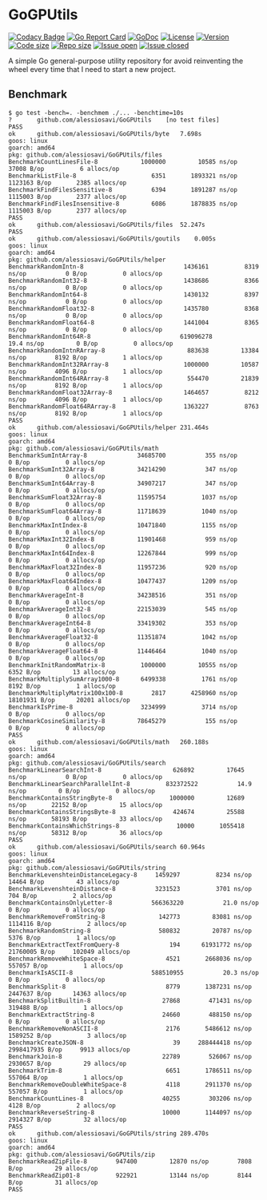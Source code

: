 # GoGPUtils

[![Codacy Badge](https://api.codacy.com/project/badge/Grade/86513a2282374f87a813110db86f018b)](https://www.codacy.com/manual/alessiosavi/GoGPUtils?utm_source=github.com&amp;utm_medium=referral&amp;utm_content=alessiosavi/GoGPUtils&amp;utm_campaign=Badge_Grade)
[![Go Report Card](https://goreportcard.com/badge/github.com/alessiosavi/GoGPUtils)](https://goreportcard.com/report/github.com/alessiosavi/GoGPUtils) [![GoDoc](https://godoc.org/github.com/alessiosavi/GoGPUtils?status.svg)](https://godoc.org/github.com/alessiosavi/GoGPUtils) [![License](https://img.shields.io/github/license/alessiosavi/GoGPUtils)](https://img.shields.io/github/license/alessiosavi/GoGPUtils) [![Version](https://img.shields.io/github/v/tag/alessiosavi/GoGPUtils)](https://img.shields.io/github/v/tag/alessiosavi/GoGPUtils) [![Code size](https://img.shields.io/github/languages/code-size/alessiosavi/GoGPUtils)](https://img.shields.io/github/languages/code-size/alessiosavi/GoGPUtils) [![Repo size](https://img.shields.io/github/repo-size/alessiosavi/GoGPUtils)](https://img.shields.io/github/repo-size/alessiosavi/GoGPUtils) [![Issue open](https://img.shields.io/github/issues/alessiosavi/GoGPUtils)](https://img.shields.io/github/issues/alessiosavi/GoGPUtils)
[![Issue closed](https://img.shields.io/github/issues-closed/alessiosavi/GoGPUtils)](https://img.shields.io/github/issues-closed/alessiosavi/GoGPUtils)

A simple Go general-purpose utility repository for avoid reinventing the wheel every time that I need to start a new project.

## Benchmark

```text
$ go test -bench=. -benchmem ./... -benchtime=10s
?   	github.com/alessiosavi/GoGPUtils	[no test files]
PASS
ok  	github.com/alessiosavi/GoGPUtils/byte	7.698s
goos: linux
goarch: amd64
pkg: github.com/alessiosavi/GoGPUtils/files
BenchmarkCountLinesFile-8         	 1000000	     10585 ns/op	   37008 B/op	       6 allocs/op
BenchmarkListFile-8               	    6351	   1893321 ns/op	 1123163 B/op	    2385 allocs/op
BenchmarkFindFilesSensitive-8     	    6394	   1891287 ns/op	 1115003 B/op	    2377 allocs/op
BenchmarkFindFilesInsensitive-8   	    6086	   1878835 ns/op	 1115003 B/op	    2377 allocs/op
PASS
ok  	github.com/alessiosavi/GoGPUtils/files	52.247s
PASS
ok  	github.com/alessiosavi/GoGPUtils/goutils	0.005s
goos: linux
goarch: amd64
pkg: github.com/alessiosavi/GoGPUtils/helper
BenchmarkRandomIntn-8                       	 1436161	      8319 ns/op	       0 B/op	       0 allocs/op
BenchmarkRandomInt32-8                      	 1438686	      8366 ns/op	       0 B/op	       0 allocs/op
BenchmarkRandomInt64-8                      	 1430132	      8397 ns/op	       0 B/op	       0 allocs/op
BenchmarkRandomFloat32-8                    	 1435780	      8368 ns/op	       0 B/op	       0 allocs/op
BenchmarkRandomFloat64-8                    	 1441004	      8365 ns/op	       0 B/op	       0 allocs/op
BenchmarkRandomInt64R-8                     	619096278	        19.4 ns/op	       0 B/op	       0 allocs/op
BenchmarkRandomIntnRArray-8                 	  883638	     13384 ns/op	    8192 B/op	       1 allocs/op
BenchmarkRandomInt32RArray-8                	 1000000	     10587 ns/op	    4096 B/op	       1 allocs/op
BenchmarkRandomInt64RArray-8                	  554470	     21839 ns/op	    8192 B/op	       1 allocs/op
BenchmarkRandomFloat32Array-8               	 1464657	      8212 ns/op	    4096 B/op	       1 allocs/op
BenchmarkRandomFloat64RArray-8              	 1363227	      8763 ns/op	    8192 B/op	       1 allocs/op
PASS
ok  	github.com/alessiosavi/GoGPUtils/helper	231.464s
goos: linux
goarch: amd64
pkg: github.com/alessiosavi/GoGPUtils/math
BenchmarkSumIntArray-8             	34685700	       355 ns/op	       0 B/op	       0 allocs/op
BenchmarkSumInt32Array-8           	34214290	       347 ns/op	       0 B/op	       0 allocs/op
BenchmarkSumInt64Array-8           	34907217	       347 ns/op	       0 B/op	       0 allocs/op
BenchmarkSumFloat32Array-8         	11595754	      1037 ns/op	       0 B/op	       0 allocs/op
BenchmarkSumFloat64Array-8         	11718639	      1040 ns/op	       0 B/op	       0 allocs/op
BenchmarkMaxIntIndex-8             	10471840	      1155 ns/op	       0 B/op	       0 allocs/op
BenchmarkMaxInt32Index-8           	11901468	       959 ns/op	       0 B/op	       0 allocs/op
BenchmarkMaxInt64Index-8           	12267844	       999 ns/op	       0 B/op	       0 allocs/op
BenchmarkMaxFloat32Index-8         	11957236	       920 ns/op	       0 B/op	       0 allocs/op
BenchmarkMaxFloat64Index-8         	10477437	      1209 ns/op	       0 B/op	       0 allocs/op
BenchmarkAverageInt-8              	34238516	       351 ns/op	       0 B/op	       0 allocs/op
BenchmarkAverageInt32-8            	22153039	       545 ns/op	       0 B/op	       0 allocs/op
BenchmarkAverageInt64-8            	33419302	       353 ns/op	       0 B/op	       0 allocs/op
BenchmarkAverageFloat32-8          	11351874	      1042 ns/op	       0 B/op	       0 allocs/op
BenchmarkAverageFloat64-8          	11446464	      1040 ns/op	       0 B/op	       0 allocs/op
BenchmarkInitRandomMatrix-8        	 1000000	     10555 ns/op	    6352 B/op	      13 allocs/op
BenchmarkMultiplySumArray1000-8    	 6499338	      1761 ns/op	    8192 B/op	       1 allocs/op
BenchmarkMultiplyMatrix100x100-8   	    2817	   4258960 ns/op	18101931 B/op	   20201 allocs/op
BenchmarkIsPrime-8                 	 3234999	      3714 ns/op	       0 B/op	       0 allocs/op
BenchmarkCosineSimilarity-8        	78645279	       155 ns/op	       0 B/op	       0 allocs/op
PASS
ok  	github.com/alessiosavi/GoGPUtils/math	260.188s
goos: linux
goarch: amd64
pkg: github.com/alessiosavi/GoGPUtils/search
BenchmarkLinearSearchInt-8                 	  626892	     17645 ns/op	       0 B/op	       0 allocs/op
BenchmarkLinearSearchParallelInt-8         	832372522	        14.9 ns/op	       0 B/op	       0 allocs/op
BenchmarkContainsStringByte-8              	 1000000	     12689 ns/op	   22152 B/op	      15 allocs/op
BenchmarkContainsStringsByte-8             	  424674	     25588 ns/op	   58193 B/op	      33 allocs/op
BenchmarkContainsWhichStrings-8            	   10000	   1055418 ns/op	   58312 B/op	      36 allocs/op
PASS
ok  	github.com/alessiosavi/GoGPUtils/search	60.964s
goos: linux
goarch: amd64
pkg: github.com/alessiosavi/GoGPUtils/string
BenchmarkLevenshteinDistanceLegacy-8   	 1459297	      8234 ns/op	   14464 B/op	      43 allocs/op
BenchmarkLevenshteinDistance-8         	 3231523	      3701 ns/op	     704 B/op	       2 allocs/op
BenchmarkContainsOnlyLetter-8          	566363220	        21.0 ns/op	       0 B/op	       0 allocs/op
BenchmarkRemoveFromString-8            	  142773	     83081 ns/op	 1114116 B/op	       2 allocs/op
BenchmarkRandomString-8                	  580832	     20787 ns/op	    5376 B/op	       1 allocs/op
BenchmarkExtractTextFromQuery-8        	     194	  61931772 ns/op	21760005 B/op	  102049 allocs/op
BenchmarkRemoveWhiteSpace-8            	    4521	   2668036 ns/op	  557057 B/op	       1 allocs/op
BenchmarkIsASCII-8                     	588510955	        20.3 ns/op	       0 B/op	       0 allocs/op
BenchmarkSplit-8                       	    8779	   1387231 ns/op	 2447637 B/op	   14363 allocs/op
BenchmarkSplitBuiltin-8                	   27868	    471431 ns/op	  319488 B/op	       1 allocs/op
BenchmarkExtractString-8               	   24660	    488150 ns/op	       0 B/op	       0 allocs/op
BenchmarkRemoveNonASCII-8              	    2176	   5486612 ns/op	 1589252 B/op	       3 allocs/op
BenchmarkCreateJSON-8                  	      39	 288444418 ns/op	2998417935 B/op	    9913 allocs/op
BenchmarkJoin-8                        	   22789	    526067 ns/op	 2930657 B/op	      29 allocs/op
BenchmarkTrim-8                        	    6651	   1786511 ns/op	  557064 B/op	       1 allocs/op
BenchmarkRemoveDoubleWhiteSpace-8      	    4118	   2911370 ns/op	  557057 B/op	       1 allocs/op
BenchmarkCountLines-8                  	   40255	    303206 ns/op	    4128 B/op	       2 allocs/op
BenchmarkReverseString-8               	   10000	   1144097 ns/op	 2914327 B/op	      32 allocs/op
PASS
ok  	github.com/alessiosavi/GoGPUtils/string	289.470s
goos: linux
goarch: amd64
pkg: github.com/alessiosavi/GoGPUtils/zip
BenchmarkReadZipFile-8   	  947400	     12870 ns/op	    7808 B/op	      29 allocs/op
BenchmarkReadZip01-8     	  922921	     13144 ns/op	    8144 B/op	      31 allocs/op
PASS
```
